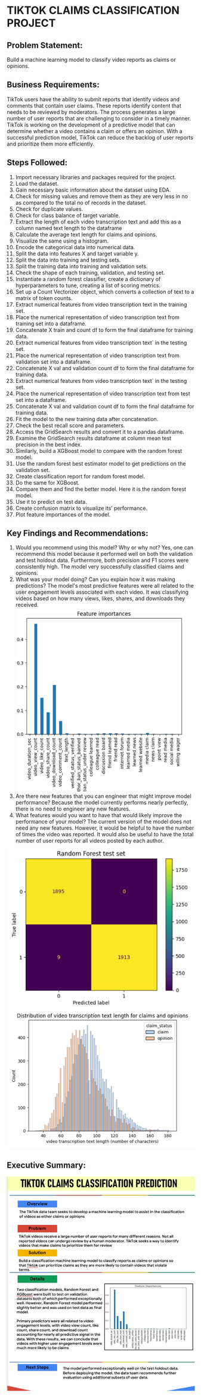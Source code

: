 # TIKTOK CLAIMS CLASSIFICATION PROJECT

## Problem Statement: 
Build a machine learning model to classify video reports as claims or opinions.

## Business Requirements:
TikTok users have the ability to submit reports that identify videos and comments that contain user claims. These reports identify content that needs to be reviewed by moderators. The process generates a large number of user reports that are challenging to consider in a timely manner. 
TikTok is working on the development of a predictive model that can determine whether a video contains a claim or offers an opinion. With a successful prediction model, TikTok can reduce the backlog of user reports and prioritize them more efficiently.

## Steps Followed:
1.	Import necessary libraries and packages required for the project.
2.	Load the dataset.
3.	Gain necessary basic information about the dataset using EDA.
4.	Check for missing values and remove them as they are very less in no as compared to the total no of records in the dataset.
5.	Check for duplicate values.
6.	Check for class balance of target variable.
7.	Extract the length of each video transcription text and add this as a column named text length to the dataframe
8.	Calculate the average text length for claims and opinions. 
9.	Visualize the same using a histogram.
10.	Encode the categorical data into numerical data.
11.	Split the data into features X and target variable y.
12.	Split the data into training and testing sets.
13.	Split the training data into training and validation sets.
14.	Check the shape of each training, validation, and testing set.
15.	Instantiate a random forest classifier, create a dictionary of hyperparameters to tune, creating  a list of scoring metrics.
16.	Set up a Count Vectorizer object, which converts a collection of text to a matrix of token counts.
17.	Extract numerical features from video transcription text in the training set.
18.	Place the numerical representation of video transcription text from training set into a dataframe.
19.	Concatenate X train and count df to form the final dataframe for training data.
20.	Extract numerical features from video transcription text` in the testing set.
21.	Place the numerical representation of video transcription text from validation set into a dataframe.
22.	Concatenate X val and validation count df to form the final dataframe for training data.
23.	Extract numerical features from video transcription text` in the testing set.
24.	Place the numerical representation of video transcription text from test set into a dataframe.
25.	Concatenate X val and validation count df to form the final dataframe for training data.
26.	Fit the model to the new training data after concatenation.
27.	Check the best recall score and parameters.
28.	Access the GridSearch results and convert it to a pandas dataframe.
29.	Examine the GridSearch results dataframe at column mean test precision in the best index.
30.	Similarly, build a XGBoost model to compare with the random forest model.
31.	Use the random forest best estimator model to get predictions on the validation set.
32.	Create classification report for random forest model.
33.	Do the same for XGBoost.
34.	Compare them and find the better model. Here it is the random forest model.
35.	Use it to predict on test data.
36.	Create confusion matrix to visualize its’ performance.
37.	 Plot feature importances of the model.

## Key Findings and Recommendations:
1.	Would you recommend using this model? Why or why not? Yes, one can recommend this model because it performed well on both the validation and test holdout data. Furthermore, both precision and F1 scores were consistently high. The model very successfully classified claims and opinions.
2.	What was your model doing? Can you explain how it was making predictions? The model's most predictive features were all related to the user engagement levels associated with each video. It was classifying videos based on how many views, likes, shares, and downloads they received.
![Image Alt](https://github.com/Sujato-Dutta/Tiktok-Claims-Classification/blob/b94c4740176efb8b929492879a819852ab8ab654/Feature%20Importances.jpg)
3.	Are there new features that you can engineer that might improve model performance? Because the model currently performs nearly perfectly, there is no need to engineer any new features.
4.	What features would you want to have that would likely improve the performance of your model? The current version of the model does not need any new features. However, it would be helpful to have the number of times the video was reported. It would also be useful to have the total number of user reports for all videos posted by each author.

![Image Alt](https://github.com/Sujato-Dutta/Tiktok-Claims-Classification/blob/9fd6e68ae1fc421cc5dd23518b535a91f26773b8/Random%20Forest%20Confusion%20Matrix.jpg)
![Image Alt](https://github.com/Sujato-Dutta/Tiktok-Claims-Classification/blob/40634bbd25412a3f483ac9c5a15dafda6f73fe2c/Text%20length%20for%20claims%20vs%20opinions.jpg)

## Executive Summary:
![Image Alt](https://github.com/Sujato-Dutta/Tiktok-Claims-Classification/blob/0aaa9fa597822d045b6edf942aafe25e9b535d3e/Tiktok%20Project%20Executive%20Summary.jpg)
